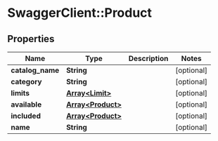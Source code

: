 # SwaggerClient::Product

## Properties
Name | Type | Description | Notes
------------ | ------------- | ------------- | -------------
**catalog_name** | **String** |  | [optional] 
**category** | **String** |  | [optional] 
**limits** | [**Array&lt;Limit&gt;**](Limit.md) |  | [optional] 
**available** | [**Array&lt;Product&gt;**](Product.md) |  | [optional] 
**included** | [**Array&lt;Product&gt;**](Product.md) |  | [optional] 
**name** | **String** |  | [optional] 


